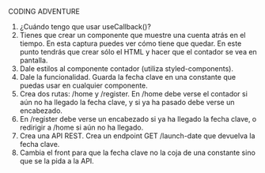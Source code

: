 CODING ADVENTURE

1. ¿Cuándo tengo que usar useCallback()?
2. Tienes que crear un componente que muestre una cuenta atrás en el tiempo. En esta captura puedes ver cómo tiene que quedar. En este punto tendrás que crear sólo el HTML y hacer que el contador se vea en pantalla.
3. Dale estilos al componente contador (utiliza styled-components).
4. Dale la funcionalidad. Guarda la fecha clave en una constante que puedas usar en cualquier componente.
5. Crea dos rutas: /home y /register. En /home debe verse el contador si aún no ha llegado la fecha clave, y si ya ha pasado debe verse un encabezado.
6. En /register debe verse un encabezado si ya ha llegado la fecha clave, o redirigir a /home si aún no ha llegado.
7. Crea una API REST. Crea un endpoint GET /launch-date que devuelva la fecha clave.
8. Cambia el front para que la fecha clave no la coja de una constante sino que se la pida a la API.
